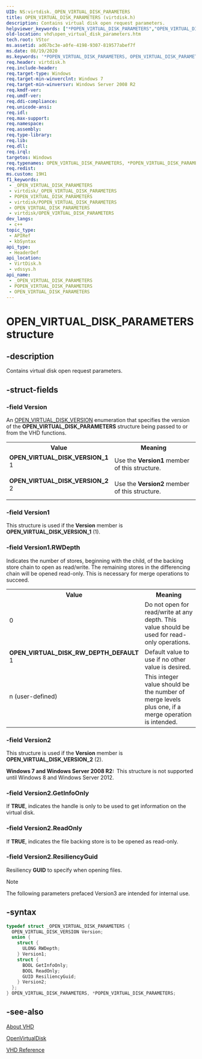 ```yaml
---
UID: NS:virtdisk._OPEN_VIRTUAL_DISK_PARAMETERS
title: OPEN_VIRTUAL_DISK_PARAMETERS (virtdisk.h)
description: Contains virtual disk open request parameters.
helpviewer_keywords: ["*POPEN_VIRTUAL_DISK_PARAMETERS","OPEN_VIRTUAL_DISK_PARAMETERS","OPEN_VIRTUAL_DISK_PARAMETERS structure [VHD]","OPEN_VIRTUAL_DISK_RW_DEPTH_DEFAULT","OPEN_VIRTUAL_DISK_VERSION_1","OPEN_VIRTUAL_DISK_VERSION_2","POPEN_VIRTUAL_DISK_PARAMETERS","POPEN_VIRTUAL_DISK_PARAMETERS structure pointer [VHD]","_OPEN_VIRTUAL_DISK_PARAMETERS","vdssys/OPEN_VIRTUAL_DISK_PARAMETERS","vdssys/POPEN_VIRTUAL_DISK_PARAMETERS","vhd.open_virtual_disk_parameters","virtdisk/OPEN_VIRTUAL_DISK_PARAMETERS","virtdisk/POPEN_VIRTUAL_DISK_PARAMETERS"]
old-location: vhd\open_virtual_disk_parameters.htm
tech.root: VStor
ms.assetid: ad67bc3e-a0fe-4198-9307-819577abef7f
ms.date: 08/19/2020
ms.keywords: '*POPEN_VIRTUAL_DISK_PARAMETERS, OPEN_VIRTUAL_DISK_PARAMETERS, OPEN_VIRTUAL_DISK_PARAMETERS structure [VHD], OPEN_VIRTUAL_DISK_RW_DEPTH_DEFAULT, OPEN_VIRTUAL_DISK_VERSION_1, OPEN_VIRTUAL_DISK_VERSION_2, POPEN_VIRTUAL_DISK_PARAMETERS, POPEN_VIRTUAL_DISK_PARAMETERS structure pointer [VHD], _OPEN_VIRTUAL_DISK_PARAMETERS, vdssys/OPEN_VIRTUAL_DISK_PARAMETERS, vdssys/POPEN_VIRTUAL_DISK_PARAMETERS, vhd.open_virtual_disk_parameters, virtdisk/OPEN_VIRTUAL_DISK_PARAMETERS, virtdisk/POPEN_VIRTUAL_DISK_PARAMETERS'
req.header: virtdisk.h
req.include-header: 
req.target-type: Windows
req.target-min-winverclnt: Windows 7
req.target-min-winversvr: Windows Server 2008 R2
req.kmdf-ver: 
req.umdf-ver: 
req.ddi-compliance: 
req.unicode-ansi: 
req.idl: 
req.max-support: 
req.namespace: 
req.assembly: 
req.type-library: 
req.lib: 
req.dll: 
req.irql: 
targetos: Windows
req.typenames: OPEN_VIRTUAL_DISK_PARAMETERS, *POPEN_VIRTUAL_DISK_PARAMETERS
req.redist: 
ms.custom: 19H1
f1_keywords:
 - _OPEN_VIRTUAL_DISK_PARAMETERS
 - virtdisk/_OPEN_VIRTUAL_DISK_PARAMETERS
 - POPEN_VIRTUAL_DISK_PARAMETERS
 - virtdisk/POPEN_VIRTUAL_DISK_PARAMETERS
 - OPEN_VIRTUAL_DISK_PARAMETERS
 - virtdisk/OPEN_VIRTUAL_DISK_PARAMETERS
dev_langs:
 - c++
topic_type:
 - APIRef
 - kbSyntax
api_type:
 - HeaderDef
api_location:
 - VirtDisk.h
 - vdssys.h
api_name:
 - _OPEN_VIRTUAL_DISK_PARAMETERS
 - POPEN_VIRTUAL_DISK_PARAMETERS
 - OPEN_VIRTUAL_DISK_PARAMETERS
---
```


# OPEN_VIRTUAL_DISK_PARAMETERS structure


## -description

Contains virtual disk open request parameters.

## -struct-fields

### -field Version

An <a href="/windows/win32/api/virtdisk/ne-virtdisk-open_virtual_disk_version">OPEN_VIRTUAL_DISK_VERSION</a> enumeration 
      that specifies the version of the 
      <b>OPEN_VIRTUAL_DISK_PARAMETERS</b> structure 
      being passed to or from the VHD functions.

<table>
<tr>
<th>Value</th>
<th>Meaning</th>
</tr>
<tr>
<td width="40%"><a id="OPEN_VIRTUAL_DISK_VERSION_1"></a><a id="open_virtual_disk_version_1"></a><dl>
<dt><b>OPEN_VIRTUAL_DISK_VERSION_1</b></dt>
<dt>1</dt>
</dl>
</td>
<td width="60%">
Use the <b>Version1</b> member of this structure.

</td>
</tr>
<tr>
<td width="40%"><a id="OPEN_VIRTUAL_DISK_VERSION_2"></a><a id="open_virtual_disk_version_2"></a><dl>
<dt><b>OPEN_VIRTUAL_DISK_VERSION_2</b></dt>
<dt>2</dt>
</dl>
</td>
<td width="60%">
Use the <b>Version2</b> member of this structure.

</td>
</tr>
</table>

### -field Version1

This structure is used if the <b>Version</b> member is 
       <b>OPEN_VIRTUAL_DISK_VERSION_1</b> (1).

### -field Version1.RWDepth

Indicates the number of stores, beginning with the child, of the backing store chain to open as 
        read/write.  The remaining stores in the differencing chain will be opened read-only.  This is necessary for 
        merge operations to succeed.

<table>
<tr>
<th>Value</th>
<th>Meaning</th>
</tr>
<tr>
<td width="40%">
<dl>
<dt>0</dt>
</dl>
</td>
<td width="60%">
Do not open for read/write at any depth. This value should be used for read-only operations.

</td>
</tr>
<tr>
<td width="40%"><a id="OPEN_VIRTUAL_DISK_RW_DEPTH_DEFAULT"></a><a id="open_virtual_disk_rw_depth_default"></a><dl>
<dt><b>OPEN_VIRTUAL_DISK_RW_DEPTH_DEFAULT</b></dt>
<dt>1</dt>
</dl>
</td>
<td width="60%">
Default value to use if no other value is desired.

</td>
</tr>
<tr>
<td width="40%">
<dl>
<dt>n (user-defined)</dt>
</dl>
</td>
<td width="60%">
This integer value should be the number of merge levels plus one, if a merge operation is 
          intended.

</td>
</tr>
</table>

### -field Version2

This structure is used if the <b>Version</b> member is 
        <b>OPEN_VIRTUAL_DISK_VERSION_2</b> (2).

<b>Windows 7 and Windows Server 2008 R2:  </b>This structure is not supported until Windows 8 and Windows Server 2012.

### -field Version2.GetInfoOnly

If <b>TRUE</b>, indicates the handle is only to be used to get information on the virtual disk.

### -field Version2.ReadOnly

If <b>TRUE</b>, indicates the file backing store is to be opened as read-only.

### -field Version2.ResiliencyGuid

Resiliency <b>GUID</b> to specify when opening files.


> [!NOTE]
> The following parameters prefaced Version3 are intended for internal use.

## -syntax

```cpp
typedef struct _OPEN_VIRTUAL_DISK_PARAMETERS {
  OPEN_VIRTUAL_DISK_VERSION Version;
  union {
    struct {
      ULONG RWDepth;
    } Version1;
    struct {
      BOOL GetInfoOnly;
      BOOL ReadOnly;
      GUID ResiliencyGuid;
    } Version2;
  };
} OPEN_VIRTUAL_DISK_PARAMETERS, *POPEN_VIRTUAL_DISK_PARAMETERS;
```

## -see-also

<a href="/previous-versions/windows/desktop/legacy/dd323654(v=vs.85)">About VHD</a>



<a href="/windows/win32/api/virtdisk/nf-virtdisk-openvirtualdisk">OpenVirtualDisk</a>



<a href="/previous-versions/windows/desktop/legacy/dd323700(v=vs.85)">VHD Reference</a>

